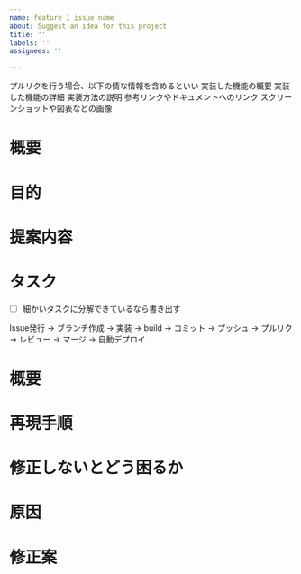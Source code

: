 ```yaml
---
name: feature 1 issue name
about: Suggest an idea for this project
title: ''
labels: ''
assignees: ''

---
```


<!-- あくまでテンプレートなので必ずしもすべての項目を埋めなくてよい -->

プルリクを行う場合、以下の情な情報を含めるといい
実装した機能の概要
実装した機能の詳細
実装方法の説明
参考リンクやドキュメントへのリンク
スクリーンショットや図表などの画像

<!-- 要望のテンプレート -->
# 概要
# 目的
# 提案内容
# タスク
- [ ] 細かいタスクに分解できているなら書き出す

Issue発行 → ブランチ作成 → 実装 → build → コミット → プッシュ → プルリク → レビュー → マージ → 自動デプロイ

<!-- 不具合のテンプレート -->
# 概要
# 再現手順
# 修正しないとどう困るか
# 原因
# 修正案
